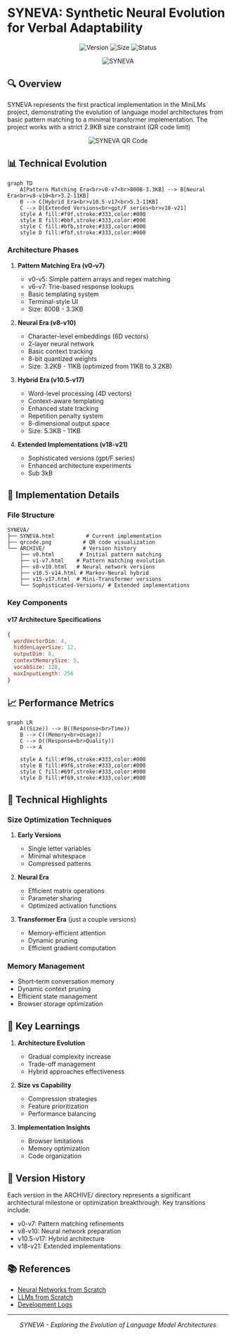 # SYNEVA: Synthetic Neural Evolution for Verbal Adaptability

<p align="center">
    <img src="https://img.shields.io/badge/version-0.22-brightgreen" alt="Version">
    <img src="https://img.shields.io/badge/current--size-2.81KB-blue" alt="Size">
    <img src="https://img.shields.io/badge/status-Ongoing-black" alt="Status">
</p>

<p align="center">
    <img src="https://raw.githubusercontent.com/Kuberwastaken/MiniLMs/refs/heads/main/MEDIA/SYNEVA.png" alt="SYNEVA">

</p>

## 🔍 Overview

SYNEVA represents the first practical implementation in the MiniLMs project, demonstrating the evolution of language model architectures from basic pattern matching to a minimal transformer implementation. The project works with a strict 2.9KB size constraint (QR code limit)

<p align="center">
    <img src="./qrcode.png" alt="SYNEVA QR Code"
</p>

## 📊 Technical Evolution

```mermaid
graph TD
    A[Pattern Matching Era<br>v0-v7<br>800B-3.3KB] --> B[Neural Era<br>v8-v10<br>3.2-11KB]
    B --> C[Hybrid Era<br>v10.5-v17<br>5.3-11KB]
    C --> D[Extended Versions<br>gpt/F series<br>v18-v21]
    style A fill:#f9f,stroke:#333,color:#000
    style B fill:#bbf,stroke:#333,color:#000
    style C fill:#bfb,stroke:#333,color:#000
    style D fill:#fbf,stroke:#333,color:#000
```

### Architecture Phases

1. **Pattern Matching Era (v0-v7)**
   - v0-v5: Simple pattern arrays and regex matching
   - v6-v7: Trie-based response lookups
   - Basic templating system
   - Terminal-style UI
   - Size: 800B - 3.3KB

2. **Neural Era (v8-v10)**
   - Character-level embeddings (6D vectors)
   - 2-layer neural network
   - Basic context tracking
   - 8-bit quantized weights
   - Size: 3.2KB - 11KB (optimized from 11KB to 3.2KB)

3. **Hybrid Era (v10.5-v17)**
   - Word-level processing (4D vectors)
   - Context-aware templating
   - Enhanced state tracking
   - Repetition penalty system
   - 8-dimensional output space
   - Size: 5.3KB - 11KB

4. **Extended Implementations (v18-v21)**
   - Sophisticated versions (gpt/F series)
   - Enhanced architecture experiments
   - Sub 3kB
## 💾 Implementation Details

### File Structure
```
SYNEVA/
├── SYNEVA.html          # Current implementation
├── qrcode.png          # QR code visualization
└── ARCHIVE/            # Version history
    ├── v0.html        # Initial pattern matching
    ├── v1-v7.html    # Pattern matching evolution 
    ├── v8-v10.html   # Neural network versions
    ├── v10.5-v14.html # Markov-Neural hybrid
    ├── v15-v17.html  # Mini-Transformer versions
    └── Sophisticated-Versions/ # Extended implementations
```

### Key Components

#### v17 Architecture Specifications
```javascript
{
  wordVectorDim: 4,
  hiddenLayerSize: 12,
  outputDim: 8,
  contextMemorySize: 5,
  vocabSize: 128,
  maxInputLength: 256
}
```

## 📈 Performance Metrics
```mermaid
graph LR
    A((Size)) --> B((Response<br>Time))
    B --> C((Memory<br>Usage))
    C --> D((Response<br>Quality))
    D --> A
    
    style A fill:#f96,stroke:#333,color:#000
    style B fill:#9f6,stroke:#333,color:#000
    style C fill:#69f,stroke:#333,color:#000
    style D fill:#f69,stroke:#333,color:#000
```

## 🔬 Technical Highlights

### Size Optimization Techniques
1. **Early Versions**
   - Single letter variables
   - Minimal whitespace
   - Compressed patterns

2. **Neural Era**
   - Efficient matrix operations
   - Parameter sharing
   - Optimized activation functions

3. **Transformer Era** (just a couple versions)
   - Memory-efficient attention
   - Dynamic pruning
   - Efficient gradient computation

### Memory Management
- Short-term conversation memory
- Dynamic context pruning
- Efficient state management
- Browser storage optimization

## 📝 Key Learnings

1. **Architecture Evolution**
   - Gradual complexity increase
   - Trade-off management
   - Hybrid approaches effectiveness

2. **Size vs Capability**
   - Compression strategies
   - Feature prioritization
   - Performance balancing

3. **Implementation Insights**
   - Browser limitations
   - Memory optimization
   - Code organization

## 🔗 Version History

Each version in the ARCHIVE/ directory represents a significant architectural milestone or optimization breakthrough. Key transitions include:

- v0-v7: Pattern matching refinements
- v8-v10: Neural network preparation
- v10.5-v17: Hybrid architecture
- v18-v21: Extended implementations

## 📚 References

- [Neural Networks from Scratch](../STUDY-RESOURCES/Neural-Networks-from-Scratch/)
- [LLMs from Scratch](../STUDY-RESOURCES/LLMs-from-scratch/)
- [Development Logs](../Devlogs-HN/)

---

<p align="center">
<em>SYNEVA - Exploring the Evolution of Language Model Architectures</em>
</p>